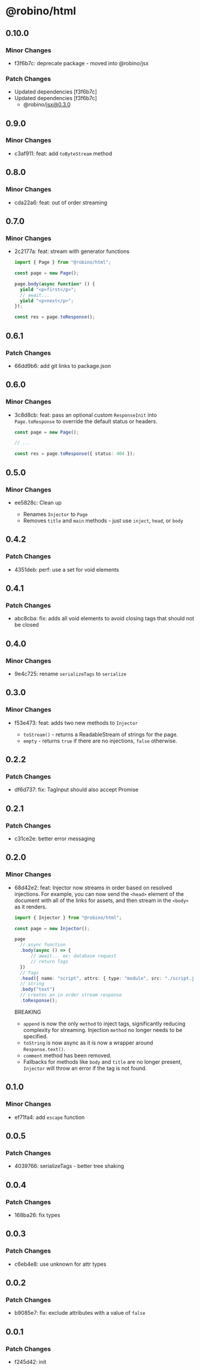 # @robino/html

## 0.10.0

### Minor Changes

- f3f6b7c: deprecate package - moved into @robino/jsx

### Patch Changes

- Updated dependencies [f3f6b7c]
- Updated dependencies [f3f6b7c]
  - @robino/jsx@0.3.0

## 0.9.0

### Minor Changes

- c3af911: feat: add `toByteStream` method

## 0.8.0

### Minor Changes

- cda22a6: feat: out of order streaming

## 0.7.0

### Minor Changes

- 2c2177a: feat: stream with generator functions

  ```ts
  import { Page } from "@robino/html";

  const page = new Page();

  page.body(async function* () {
  	yield "<p>first</p>";
  	// await...
  	yield "<p>next</p>";
  });

  const res = page.toResponse();
  ```

## 0.6.1

### Patch Changes

- 66dd9b6: add git links to package.json

## 0.6.0

### Minor Changes

- 3c8d8cb: feat: pass an optional custom `ResponseInit` into `Page.toResponse` to override the default status or headers.

  ```ts
  const page = new Page();

  // ...

  const res = page.toResponse({ status: 404 });
  ```

## 0.5.0

### Minor Changes

- ee5828c: Clean up

  - Renames `Injector` to `Page`
  - Removes `title` and `main` methods - just use `inject`, `head`, or `body`

## 0.4.2

### Patch Changes

- 4351deb: perf: use a set for void elements

## 0.4.1

### Patch Changes

- abc8cba: fix: adds all void elements to avoid closing tags that should not be closed

## 0.4.0

### Minor Changes

- 9e4c725: rename `serializeTags` to `serialize`

## 0.3.0

### Minor Changes

- f53e473: feat: adds two new methods to `Injector`

  - `toStream()` - returns a ReadableStream of strings for the page.
  - `empty` - returns `true` if there are no injections, `false` otherwise.

## 0.2.2

### Patch Changes

- df6d737: fix: TagInput should also accept Promise<Tags>

## 0.2.1

### Patch Changes

- c31ce2e: better error messaging

## 0.2.0

### Minor Changes

- 68d42e2: feat: Injector now streams in order based on resolved injections. For example, you can now send the `<head>` element of the document with all of the links for assets, and then stream in the `<body>` as it renders.

  ```ts
  import { Injector } from "@robino/html";

  const page = new Injector();

  page
  	// async function
  	.body(async () => {
  		// await... ex: database request
  		// return Tags
  	})
  	// Tags
  	.head({ name: "script", attrs: { type: "module", src: "./script.js" } })
  	// string
  	.body("text")
  	// creates an in order stream response
  	.toResponse();
  ```

  BREAKING

  - `append` is now the only `method` to inject tags, significantly reducing complexity for streaming. Injection `method` no longer needs to be specified.
  - `toString` is now async as it is now a wrapper around `Response.text()`.
  - `comment` method has been removed.
  - Fallbacks for methods like `body` and `title` are no longer present, `Injector` will throw an error if the tag is not found.

## 0.1.0

### Minor Changes

- ef71fa4: add `escape` function

## 0.0.5

### Patch Changes

- 4039766: serializeTags - better tree shaking

## 0.0.4

### Patch Changes

- 168ba26: fix types

## 0.0.3

### Patch Changes

- c6eb4e8: use unknown for attr types

## 0.0.2

### Patch Changes

- b9085e7: fix: exclude attributes with a value of `false`

## 0.0.1

### Patch Changes

- f245d42: init

